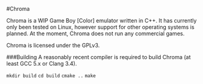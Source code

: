 #Chroma

Chroma is a WIP Game Boy [Color] emulator written in C++. It has currently only been tested on Linux, however support for other operating systems is planned. At the moment, Chroma does not run any commercial games. 

Chroma is licensed under the GPLv3.

###Building
A reasonably recent compiler is required to build Chroma (at least GCC 5.x or Clang 3.4).

`mkdir build`
`cd build`
`cmake ..`
`make`
